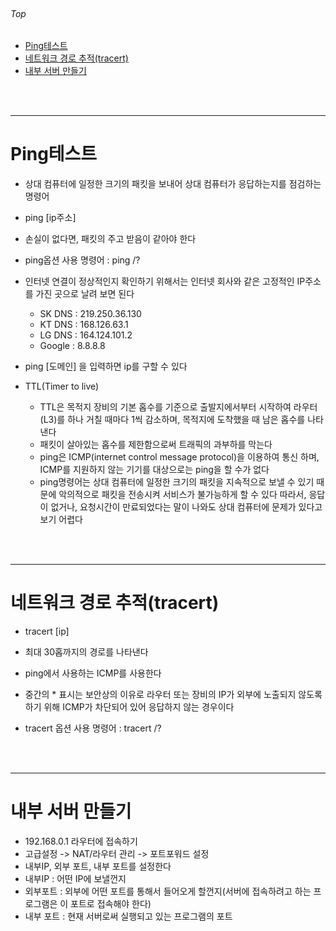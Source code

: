 <br/>

###### Top

  - [Ping테스트](#ping테스트)
  - [네트워크 경로 추적(tracert)](#네트워크-경로-추적tracert)
  - [내부 서버 만들기](#내부-서버-만들기)


<br/>
<br/>

***

# Ping테스트
  - 상대 컴퓨터에 일정한 크기의 패킷을 보내어 상대 컴퓨터가 응답하는지를 점검하는 명령어
  - ping [ip주소]
  - 손실이 없다면, 패킷의 주고 받음이 같아야 한다

  - ping옵션 사용 명령어 : ping /?
  - 인터넷 연결이 정상적인지 확인하기 위해서는 인터넷 회사와 같은 고정적인 IP주소를 가진 곳으로 날려 보면 된다
    - SK DNS : 219.250.36.130
    - KT DNS : 168.126.63.1
    - LG DNS : 164.124.101.2
    - Google : 8.8.8.8
  - ping [도메인] 을 입력하면 ip를 구할 수 있다
  - TTL(Timer to live)
    - TTL은 목적지 장비의 기본 홉수를 기준으로 출발지에서부터 시작하여 라우터(L3)를 하나 거칠 때마다 1씩 감소하며, 목적지에 도착했을 때 남은 홉수를 나타낸다
    - 패킷이 살아있는 홉수를 제한함으로써 트래픽의 과부하를 막는다
    - ping은 ICMP(internet control message protocol)을 이용하여 통신 하며, ICMP를 지원하지 않는 기기를 대상으로는 ping을 할 수가 없다
    - ping명령어는 상대 컴퓨터에 일정한 크기의 패킷을 지속적으로 보낼 수 있기 때문에 악의적으로 패킷을 전송시켜 서비스가 불가능하게 할 수 있다 따라서, 응답이 없거나, 요청시간이 만료되었다는 말이 나와도 상대 컴퓨터에 문제가 있다고 보기 어렵다

<br/>
<br/>

***

# 네트워크 경로 추적(tracert)
  - tracert [ip]

  - 최대 30홉까지의 경로를 나타낸다
  - ping에서 사용하는 ICMP를 사용한다
  - 중간의 * 표시는 보안상의 이유로 라우터 또는 장비의 IP가 외부에 노출되지 않도록 하기 위해 ICMP가 차단되어 있어 응답하지 않는 경우이다
  - tracert 옵션 사용 명령어 : tracert /?


<br/>
<br/>

***

# 내부 서버 만들기
  - 192.168.0.1 라우터에 접속하기
  - 고급설정 -> NAT/라우터 관리 -> 포트포워드 설정
  - 내부IP, 외부 포트, 내부 포트를 설정한다
  - 내부IP : 어떤 IP에 보낼껀지
  - 외부포트 : 외부에 어떤 포트를 통해서 들어오게 할껀지(서버에 접속하려고 하는 프로그램은 이 포트로 접속해야 한다)
  - 내부 포트 : 현재 서버로써 실행되고 있는 프로그램의 포트
